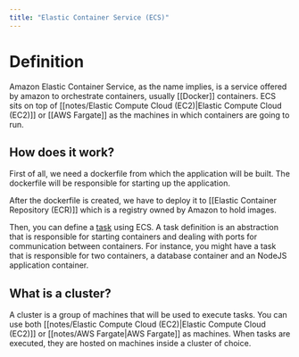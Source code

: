 ```yaml
---
title: "Elastic Container Service (ECS)"
---
```


# Definition

Amazon Elastic Container Service, as the name implies, is a service offered by amazon to orchestrate containers, usually [[Docker]] containers. ECS sits on top of [[notes/Elastic Compute Cloud (EC2)|Elastic Compute Cloud (EC2)]] or [[AWS Fargate]] as the machines in which containers are going to run. 

## How does it work?

First of all, we need a dockerfile from which the application will be built. The dockerfile will be responsible for starting up the application.

After the dockerfile is created, we have to deploy it to [[Elastic Container Repository (ECR)]] which is a registry owned by Amazon to hold images.

Then, you can define a <u>task</u> using ECS. A task definition is an abstraction that is responsible for starting containers and dealing with ports for communication between containers. For instance, you might have a task that is responsible for two containers, a database container and an NodeJS application container.


## What is a cluster?

A cluster is a group of machines that will be used to execute tasks. You can use both [[notes/Elastic Compute Cloud (EC2)|Elastic Compute Cloud (EC2)]] or [[notes/AWS Fargate|AWS Fargate]] as machines. When tasks are executed, they are hosted on machines inside a cluster of choice.

